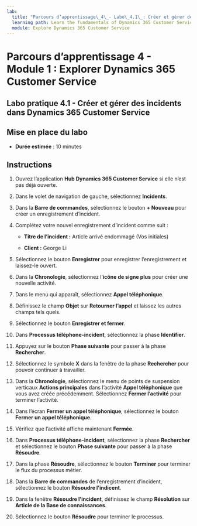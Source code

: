 ```yaml
---
lab:
  title: "Parcours d’apprentissage\_4\_- Labo\_4.1\_: Créer et gérer des incidents dans Dynamics\_365 Customer\_Service"
  learning path: Learn the fundamentals of Dynamics 365 Customer Service
  module: Explore Dynamics 365 Customer Service
---
```


Parcours d’apprentissage 4 - Module 1 : Explorer Dynamics 365 Customer Service
========================

## Labo pratique 4.1 - Créer et gérer des incidents dans Dynamics 365 Customer Service

## Mise en place du labo

  - **Durée estimée** : 10 minutes

## Instructions

1. Ouvrez l’application **Hub Dynamics 365 Customer Service** si elle n’est pas déjà ouverte.

2. Dans le volet de navigation de gauche, sélectionnez **Incidents**.

3.  Dans la **Barre de commandes**, sélectionnez le bouton **+ Nouveau** pour créer un enregistrement d’incident. 

4.  Complétez votre nouvel enregistrement d’incident comme suit :

    - **Titre de l’incident :** Article arrivé endommagé (Vos initiales)

    - **Client :** George Li

5.  Sélectionnez le bouton **Enregistrer** pour enregistrer l’enregistrement et laissez-le ouvert. 

6.  Dans la **Chronologie**, sélectionnez l’**icône de signe plus** pour créer une nouvelle activité. 

7.  Dans le menu qui apparaît, sélectionnez **Appel téléphonique**.

8.  Définissez le champ **Objet** sur **Retourner l’appel** et laissez les autres champs tels quels.

9.  Sélectionnez le bouton **Enregistrer et fermer**.

10. Dans **Processus téléphone-incident**, sélectionnez la phase **Identifier**.

11. Appuyez sur le bouton **Phase suivante** pour passer à la phase **Rechercher**.

12. Sélectionnez le symbole **X** dans la fenêtre de la phase **Rechercher** pour pouvoir continuer à travailler. 

13. Dans la **Chronologie**, sélectionnez le menu de points de suspension verticaux **Actions principales** dans l’activité **Appel téléphonique** que vous avez créée précédemment. Sélectionnez **Fermer l’activité** pour terminer l’activité. 

14. Dans l’écran **Fermer un appel téléphonique**, sélectionnez le bouton **Fermer un appel téléphonique**. 

15. Vérifiez que l’activité affiche maintenant **Fermée**. 

16. Dans **Processus téléphone-incident**, sélectionnez la phase **Rechercher** et sélectionnez le bouton **Phase suivante** pour passer à la phase **Résoudre**.

17. Dans la phase **Résoudre**, sélectionnez le bouton **Terminer** pour terminer le flux du processus métier. 

18. Dans la **Barre de commandes** de l’enregistrement d’incident, sélectionnez le bouton **Résoudre l’indicent**. 

19. Dans la fenêtre **Résoudre l’incident**, définissez le champ **Résolution** sur **Article de la Base de connaissances**. 

20. Sélectionnez le bouton **Résoudre** pour terminer le processus. 

